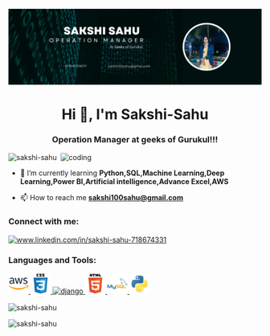 ![log](https://github.com/Sakshi-Sahu1/Sakshi-Sahu/blob/main/benar%20two.png)
<h1 align="center">Hi 👋, I'm Sakshi-Sahu</h1>
<h3 align="center">Operation Manager at geeks of Gurukul!!!</h3>
<img align="right" alt="coding" width="400" src="https://encrypted-tbn0.gstatic.com/images?q=tbn:ANd9GcTXlNnGn9Sa5AxL80bKG7mdnyWqFWUPKVDRNQ&s">

<p align="left"> <img src="https://komarev.com/ghpvc/?username=sakshi-sahu&label=Profile%20views&color=0e75b6&style=flat" alt="sakshi-sahu" /> </p>

- 🌱 I’m currently learning **Python,SQL,Machine Learning,Deep Learning,Power BI,Artificial intelligence,Advance Excel,AWS**

- 📫 How to reach me **sakshi100sahu@gmail.com**

<h3 align="left">Connect with me:</h3>
<p align="left">
<a href="https://linkedin.com/in/www.linkedin.com/in/sakshi-sahu-718674331" target="blank"><img align="center" src="https://raw.githubusercontent.com/rahuldkjain/github-profile-readme-generator/master/src/images/icons/Social/linked-in-alt.svg" alt="www.linkedin.com/in/sakshi-sahu-718674331" height="30" width="40" /></a>
</p>

<h3 align="left">Languages and Tools:</h3>
<p align="left"> <a href="https://aws.amazon.com" target="_blank" rel="noreferrer"> <img src="https://raw.githubusercontent.com/devicons/devicon/master/icons/amazonwebservices/amazonwebservices-original-wordmark.svg" alt="aws" width="40" height="40"/> </a> <a href="https://www.w3schools.com/css/" target="_blank" rel="noreferrer"> <img src="https://raw.githubusercontent.com/devicons/devicon/master/icons/css3/css3-original-wordmark.svg" alt="css3" width="40" height="40"/> </a> <a href="https://www.djangoproject.com/" target="_blank" rel="noreferrer"> <img src="https://cdn.worldvectorlogo.com/logos/django.svg" alt="django" width="40" height="40"/> </a> <a href="https://www.w3.org/html/" target="_blank" rel="noreferrer"> <img src="https://raw.githubusercontent.com/devicons/devicon/master/icons/html5/html5-original-wordmark.svg" alt="html5" width="40" height="40"/> </a> <a href="https://www.mysql.com/" target="_blank" rel="noreferrer"> <img src="https://raw.githubusercontent.com/devicons/devicon/master/icons/mysql/mysql-original-wordmark.svg" alt="mysql" width="40" height="40"/> </a> <a href="https://www.python.org" target="_blank" rel="noreferrer"> <img src="https://raw.githubusercontent.com/devicons/devicon/master/icons/python/python-original.svg" alt="python" width="40" height="40"/> </a> </p>

<p><img align="center" src="https://github-readme-stats.vercel.app/api/top-langs?username=sakshi-sahu&show_icons=true&locale=en&layout=compact" alt="sakshi-sahu" /></p>

<p><img align="center" src="https://github-readme-streak-stats.herokuapp.com/?user=sakshi-sahu&" alt="sakshi-sahu" /></p>
